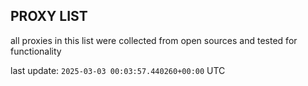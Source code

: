 ## PROXY LIST

all proxies in this list were collected from open sources and tested for functionality

last update: `2025-03-03 00:03:57.440260+00:00` UTC